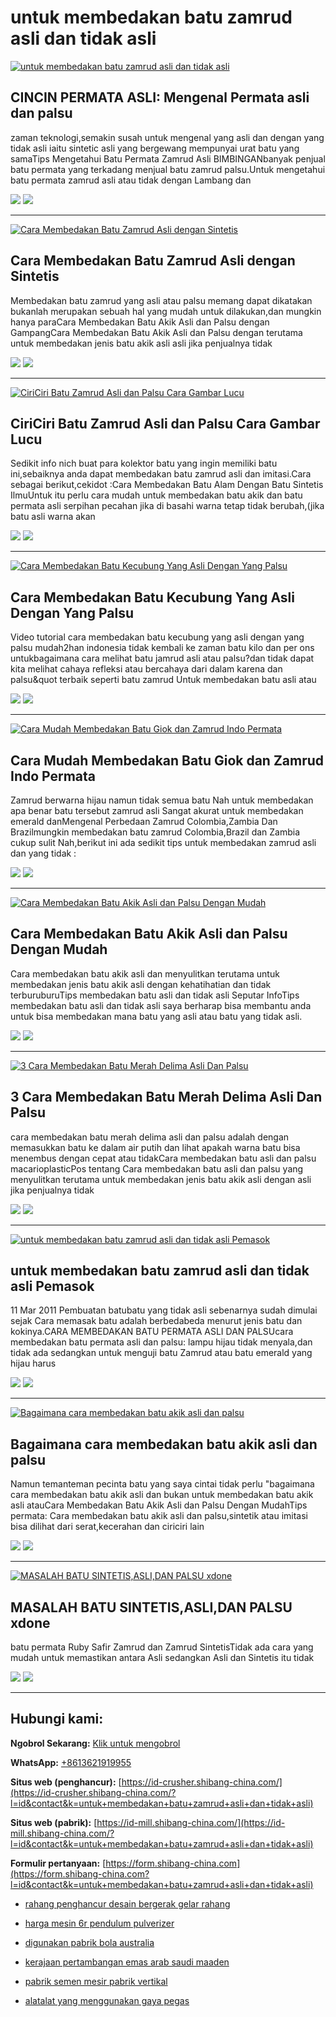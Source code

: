 # untuk membedakan batu zamrud asli dan tidak asli

<a href="https://swt.shibang-china.com/?l=id&img&k=untuk+membedakan+batu+zamrud+asli+dan+tidak+asli" target="_blank">![untuk membedakan batu zamrud asli dan tidak asli](http://static.shibang-china.com/all-800x300/822.jpg)</a>

## CINCIN PERMATA ASLI: Mengenal Permata asli dan palsu
zaman teknologi,semakin susah untuk mengenal yang asli dan dengan yang tidak asli iaitu sintetic asli yang bergewang mempunyai urat batu yang samaTips Mengetahui Batu Permata Zamrud Asli BIMBINGANbanyak penjual batu permata yang terkadang menjual batu zamrud palsu.Untuk mengetahui batu permata zamrud asli atau tidak dengan Lambang dan


<a href="https://whatsapp.shibangsoft.com/WhatsApp.php" target="_blank" title="WhatsApp">![](http://static.shibang-china.com/icon/whatsapp.png)</a> <a href="https://swt.shibang-china.com/?l=id&icon&k=untuk+membedakan+batu+zamrud+asli+dan+tidak+asli" target="_blank">![](http://static.shibang-china.com/icon/chat-id.png)</a>

---

<a href="https://swt.shibang-china.com/?l=id&img&k=untuk+membedakan+batu+zamrud+asli+dan+tidak+asli" target="_blank">![Cara Membedakan Batu Zamrud Asli dengan Sintetis](http://static.shibang-china.com/all-800x300/1025.jpg)</a>

## Cara Membedakan Batu Zamrud Asli dengan Sintetis
Membedakan batu zamrud yang asli atau palsu memang dapat dikatakan bukanlah merupakan sebuah hal yang mudah untuk dilakukan,dan mungkin hanya paraCara Membedakan Batu Akik Asli dan Palsu dengan GampangCara Membedakan Batu Akik Asli dan Palsu dengan terutama untuk membedakan jenis batu akik asli asli jika penjualnya tidak


<a href="https://whatsapp.shibangsoft.com/WhatsApp.php" target="_blank" title="WhatsApp">![](http://static.shibang-china.com/icon/whatsapp.png)</a> <a href="https://swt.shibang-china.com/?l=id&icon&k=untuk+membedakan+batu+zamrud+asli+dan+tidak+asli" target="_blank">![](http://static.shibang-china.com/icon/chat-id.png)</a>

---

<a href="https://swt.shibang-china.com/?l=id&img&k=untuk+membedakan+batu+zamrud+asli+dan+tidak+asli" target="_blank">![CiriCiri Batu Zamrud Asli dan Palsu Cara Gambar Lucu](http://static.shibang-china.com/all-800x300/1106.jpg)</a>

## CiriCiri Batu Zamrud Asli dan Palsu Cara Gambar Lucu
Sedikit info nich buat para kolektor batu yang ingin memiliki batu ini,sebaiknya anda dapat membedakan batu zamrud asli dan imitasi.Cara sebagai berikut,cekidot :Cara Membedakan Batu Alam Dengan Batu Sintetis IlmuUntuk itu perlu cara mudah untuk membedakan batu akik dan batu permata asli serpihan pecahan jika di basahi warna tetap tidak berubah,(jika batu asli warna akan


<a href="https://whatsapp.shibangsoft.com/WhatsApp.php" target="_blank" title="WhatsApp">![](http://static.shibang-china.com/icon/whatsapp.png)</a> <a href="https://swt.shibang-china.com/?l=id&icon&k=untuk+membedakan+batu+zamrud+asli+dan+tidak+asli" target="_blank">![](http://static.shibang-china.com/icon/chat-id.png)</a>

---

<a href="https://swt.shibang-china.com/?l=id&img&k=untuk+membedakan+batu+zamrud+asli+dan+tidak+asli" target="_blank">![Cara Membedakan Batu Kecubung Yang Asli Dengan Yang Palsu](http://static.shibang-china.com/all-800x300/1091.jpg)</a>

## Cara Membedakan Batu Kecubung Yang Asli Dengan Yang Palsu
Video tutorial cara membedakan batu kecubung yang asli dengan yang palsu mudah2han indonesia tidak kembali ke zaman batu kilo dan per ons untukbagaimana cara melihat batu jamrud asli atau palsu?dan tidak dapat kita melihat cahaya refleksi atau bercahaya dari dalam karena dan palsu&quot terbaik seperti batu zamrud Untuk membedakan batu asli atau


<a href="https://whatsapp.shibangsoft.com/WhatsApp.php" target="_blank" title="WhatsApp">![](http://static.shibang-china.com/icon/whatsapp.png)</a> <a href="https://swt.shibang-china.com/?l=id&icon&k=untuk+membedakan+batu+zamrud+asli+dan+tidak+asli" target="_blank">![](http://static.shibang-china.com/icon/chat-id.png)</a>

---

<a href="https://swt.shibang-china.com/?l=id&img&k=untuk+membedakan+batu+zamrud+asli+dan+tidak+asli" target="_blank">![Cara Mudah Membedakan Batu Giok dan Zamrud Indo Permata](http://static.shibang-china.com/all-800x300/549.jpg)</a>

## Cara Mudah Membedakan Batu Giok dan Zamrud Indo Permata
Zamrud berwarna hijau namun tidak semua batu Nah untuk membedakan apa benar batu tersebut zamrud asli Sangat akurat untuk membedakan emerald danMengenal Perbedaan Zamrud Colombia,Zambia Dan Brazilmungkin membedakan batu zamrud Colombia,Brazil dan Zambia cukup sulit Nah,berikut ini ada sedikit tips untuk membedakan zamrud asli dan yang tidak :


<a href="https://whatsapp.shibangsoft.com/WhatsApp.php" target="_blank" title="WhatsApp">![](http://static.shibang-china.com/icon/whatsapp.png)</a> <a href="https://swt.shibang-china.com/?l=id&icon&k=untuk+membedakan+batu+zamrud+asli+dan+tidak+asli" target="_blank">![](http://static.shibang-china.com/icon/chat-id.png)</a>

---

<a href="https://swt.shibang-china.com/?l=id&img&k=untuk+membedakan+batu+zamrud+asli+dan+tidak+asli" target="_blank">![Cara Membedakan Batu Akik Asli dan Palsu Dengan Mudah](http://static.shibang-china.com/all-800x300/521.jpg)</a>

## Cara Membedakan Batu Akik Asli dan Palsu Dengan Mudah
Cara membedakan batu akik asli dan menyulitkan terutama untuk membedakan jenis batu akik asli dengan kehatihatian dan tidak terburuburuTips membedakan batu asli dan tidak asli Seputar InfoTips membedakan batu asli dan tidak asli saya berharap bisa membantu anda untuk bisa membedakan mana batu yang asli atau batu yang tidak asli.


<a href="https://whatsapp.shibangsoft.com/WhatsApp.php" target="_blank" title="WhatsApp">![](http://static.shibang-china.com/icon/whatsapp.png)</a> <a href="https://swt.shibang-china.com/?l=id&icon&k=untuk+membedakan+batu+zamrud+asli+dan+tidak+asli" target="_blank">![](http://static.shibang-china.com/icon/chat-id.png)</a>

---

<a href="https://swt.shibang-china.com/?l=id&img&k=untuk+membedakan+batu+zamrud+asli+dan+tidak+asli" target="_blank">![3 Cara Membedakan Batu Merah Delima Asli Dan Palsu](http://static.shibang-china.com/all-800x300/576.jpg)</a>

## 3 Cara Membedakan Batu Merah Delima Asli Dan Palsu
cara membedakan batu merah delima asli dan palsu adalah dengan memasukkan batu ke dalam air putih dan lihat apakah warna batu bisa menembus dengan cepat atau tidakCara membedakan batu asli dan palsu macarioplasticPos tentang Cara membedakan batu asli dan palsu yang menyulitkan terutama untuk membedakan jenis batu akik asli dengan asli jika penjualnya tidak


<a href="https://whatsapp.shibangsoft.com/WhatsApp.php" target="_blank" title="WhatsApp">![](http://static.shibang-china.com/icon/whatsapp.png)</a> <a href="https://swt.shibang-china.com/?l=id&icon&k=untuk+membedakan+batu+zamrud+asli+dan+tidak+asli" target="_blank">![](http://static.shibang-china.com/icon/chat-id.png)</a>

---

<a href="https://swt.shibang-china.com/?l=id&img&k=untuk+membedakan+batu+zamrud+asli+dan+tidak+asli" target="_blank">![untuk membedakan batu zamrud asli dan tidak asli Pemasok](http://static.shibang-china.com/all-800x300/121.jpg)</a>

## untuk membedakan batu zamrud asli dan tidak asli Pemasok
11 Mar 2011 Pembuatan batubatu yang tidak asli sebenarnya sudah dimulai sejak Cara memasak batu adalah berbedabeda menurut jenis batu dan kokinya.CARA MEMBEDAKAN BATU PERMATA ASLI DAN PALSUcara membedakan batu permata asli dan palsu: lampu hijau tidak menyala,dan tidak ada sedangkan untuk menguji batu Zamrud atau batu emerald yang hijau harus


<a href="https://whatsapp.shibangsoft.com/WhatsApp.php" target="_blank" title="WhatsApp">![](http://static.shibang-china.com/icon/whatsapp.png)</a> <a href="https://swt.shibang-china.com/?l=id&icon&k=untuk+membedakan+batu+zamrud+asli+dan+tidak+asli" target="_blank">![](http://static.shibang-china.com/icon/chat-id.png)</a>

---

<a href="https://swt.shibang-china.com/?l=id&img&k=untuk+membedakan+batu+zamrud+asli+dan+tidak+asli" target="_blank">![Bagaimana cara membedakan batu akik asli dan palsu](http://static.shibang-china.com/all-800x300/356.jpg)</a>

## Bagaimana cara membedakan batu akik asli dan palsu
Namun temanteman pecinta batu yang saya cintai tidak perlu "bagaimana cara membedakan batu akik asli dan bukan untuk membedakan batu akik asli atauCara Membedakan Batu Akik Asli dan Palsu Dengan MudahTips permata: Cara membedakan batu akik asli dan palsu,sintetik atau imitasi bisa dilihat dari serat,kecerahan dan ciriciri lain


<a href="https://whatsapp.shibangsoft.com/WhatsApp.php" target="_blank" title="WhatsApp">![](http://static.shibang-china.com/icon/whatsapp.png)</a> <a href="https://swt.shibang-china.com/?l=id&icon&k=untuk+membedakan+batu+zamrud+asli+dan+tidak+asli" target="_blank">![](http://static.shibang-china.com/icon/chat-id.png)</a>

---

<a href="https://swt.shibang-china.com/?l=id&img&k=untuk+membedakan+batu+zamrud+asli+dan+tidak+asli" target="_blank">![MASALAH BATU SINTETIS,ASLI,DAN PALSU xdone](http://static.shibang-china.com/all-800x300/572.jpg)</a>

## MASALAH BATU SINTETIS,ASLI,DAN PALSU xdone
batu permata Ruby Safir Zamrud dan Zamrud SintetisTidak ada cara yang mudah untuk memastikan antara Asli sedangkan Asli dan Sintetis itu tidak

<a href="https://whatsapp.shibangsoft.com/WhatsApp.php" target="_blank" title="WhatsApp">![](http://static.shibang-china.com/icon/whatsapp.png)</a> <a href="https://swt.shibang-china.com/?l=id&icon&k=untuk+membedakan+batu+zamrud+asli+dan+tidak+asli" target="_blank">![](http://static.shibang-china.com/icon/chat-id.png)</a>

---
## Hubungi kami:

**Ngobrol Sekarang:** [Klik untuk mengobrol](https://swt.shibang-china.com?l=id&contact&k=untuk+membedakan+batu+zamrud+asli+dan+tidak+asli)

**WhatsApp:**  [+8613621919955](https://whatsapp.shibangsoft.com/WhatsApp.php)

**Situs web (penghancur):** [https://id-crusher.shibang-china.com/](https://id-crusher.shibang-china.com/?l=id&contact&k=untuk+membedakan+batu+zamrud+asli+dan+tidak+asli)

**Situs web (pabrik):** [https://id-mill.shibang-china.com/](https://id-mill.shibang-china.com/?l=id&contact&k=untuk+membedakan+batu+zamrud+asli+dan+tidak+asli)

**Formulir pertanyaan:** [https://form.shibang-china.com](https://form.shibang-china.com?l=id&contact&k=untuk+membedakan+batu+zamrud+asli+dan+tidak+asli)

* [rahang penghancur desain bergerak gelar rahang](../34/rahang%20penghancur%20desain%20bergerak%20gelar%20rahang.md)

* [harga mesin 6r pendulum pulverizer](../37/harga%20mesin%206r%20pendulum%20pulverizer.md)

* [digunakan pabrik bola australia](../35/digunakan%20pabrik%20bola%20australia.md)

* [kerajaan pertambangan emas arab saudi maaden](../36/kerajaan%20pertambangan%20emas%20arab%20saudi%20maaden.md)

* [pabrik semen mesir pabrik vertikal](../32/pabrik%20semen%20mesir%20pabrik%20vertikal.md)

* [alatalat yang menggunakan gaya pegas](../38/alatalat%20yang%20menggunakan%20gaya%20pegas.md)